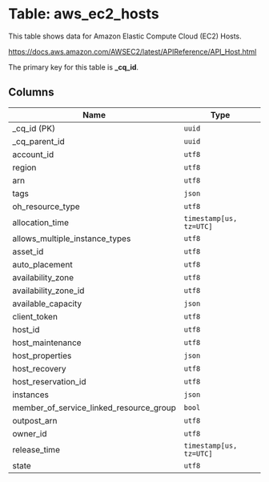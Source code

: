 # Table: aws_ec2_hosts

This table shows data for Amazon Elastic Compute Cloud (EC2) Hosts.

https://docs.aws.amazon.com/AWSEC2/latest/APIReference/API_Host.html

The primary key for this table is **_cq_id**.

## Columns

| Name          | Type          |
| ------------- | ------------- |
|_cq_id (PK)|`uuid`|
|_cq_parent_id|`uuid`|
|account_id|`utf8`|
|region|`utf8`|
|arn|`utf8`|
|tags|`json`|
|oh_resource_type|`utf8`|
|allocation_time|`timestamp[us, tz=UTC]`|
|allows_multiple_instance_types|`utf8`|
|asset_id|`utf8`|
|auto_placement|`utf8`|
|availability_zone|`utf8`|
|availability_zone_id|`utf8`|
|available_capacity|`json`|
|client_token|`utf8`|
|host_id|`utf8`|
|host_maintenance|`utf8`|
|host_properties|`json`|
|host_recovery|`utf8`|
|host_reservation_id|`utf8`|
|instances|`json`|
|member_of_service_linked_resource_group|`bool`|
|outpost_arn|`utf8`|
|owner_id|`utf8`|
|release_time|`timestamp[us, tz=UTC]`|
|state|`utf8`|